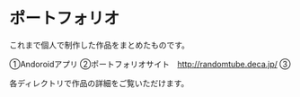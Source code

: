 # ポートフォリオ
これまで個人で制作した作品をまとめたものです。

①Andoroidアプリ
②ポートフォリオサイト　http://randomtube.deca.jp/
③

各ディレクトリで作品の詳細をご覧いただけます。
